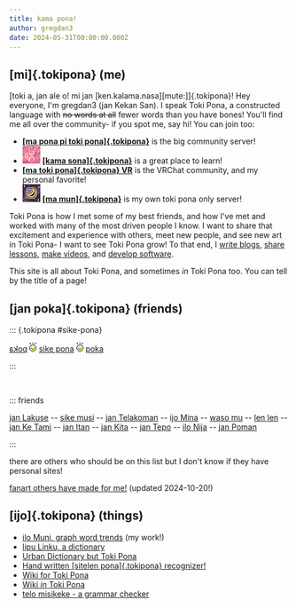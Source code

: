 ```yaml
---
title: kama pona!
author: gregdan3
date: 2024-05-31T00:00:00.000Z
---
```


## [mi]{.tokipona} (me)

[toki a, jan ale o! mi jan [ken.kalama.nasa][mute:]]{.tokipona}! Hey everyone, I'm gregdan3 (jan Kekan San).
I speak Toki Pona, a constructed language with ~~no words at all~~ fewer words than you have bones! You'll find me all over the community- if you spot me, say hi! You can join too:

- **[[ma pona pi toki pona]{.tokipona}](https://discord.gg/mapona)** is the big community server!
- <img src="/icons/kama-sona_s.png" class="icon" alt="server icon for kama sona" /> **[[kama sona]{.tokipona}](https://discord.gg/ChC6qtVsSE)** is a great place to learn!
- **[[ma toki pona]{.tokipona} VR](https://vrc.group/TOKI.9663)** is the VRChat community, and my personal favorite!
- <img src="/icons/ma-mun_s.png" class="icon" alt="server icon for ma mun" /> **[[ma mun]{.tokipona}](https://discord.gg/RPAGqVaJBa)** is my own toki pona only server!

Toki Pona is how I met some of my best friends, and how I've met and worked with many of the most driven people I know. I want to share that excitement and experience with others, meet new people, and see new art in Toki Pona- I want to see Toki Pona grow! To that end, I [write blogs](./lipu/), [share lessons](./sona/), [make videos](https://www.youtube.com/@gregdan3d), and [develop software](https://gregdan3.github.io/ilo-muni/).

This site is all about Toki Pona, and sometimes _in_ Toki Pona too. You can tell by the title of a page!

## [jan poka]{.tokipona} (friends)

<style>
#sike-pona { text-align: center; font-size: 1.5em; }
#sike-pona img {
vertical-align: bottom;
animation: sway .7s infinite forwards linear;
transform-origin: 50% 90%;
image-rendering: pixelated;
padding-left: 0.5em;
padding-right: 0.5em;
height: 1.2em;
}
@keyframes sway {
0% { transform: rotate(0deg); }
25% { transform: rotate(10deg); }
75% { transform: rotate(-10deg); }
100% { transform: rotate(0); }
}
</style>

::: {.tokipona #sike-pona}

<span style="display:inline-block;transform:scale(-1, 1)"> [poka](https://sike.pona.la/jan/jan%20Kekan%20San/prev.html) </span>
<img src="tokipona.png" alt="toki pona" />
[sike pona](https://sike.pona.la)
<img src="tokipona.png" alt="toki pona" />
[poka](https://sike.pona.la/jan/jan%20Kekan%20San/next.html)

:::

<br />

::: friends

[jan Lakuse](https://raacz.neocities.org/tokipona) --
[sike musi](https://datakinds.github.io/toki-pona/) --
[jan Telakoman](https://joelthomastr.github.io/tokipona/README_si) --
[ijo Mina](https://ap5.dev/tokipona) --
[waso mu](https://waso-mu.neocities.org/) --
[len len](https://len.la/seta) --
[jan Ke Tami](https://janketami.wordpress.com/) --
[jan Itan](https://etbcor.com/tp) --
[jan Kita](https://hecko.my.to/toki-pona/) --
[jan Tepo](https://tbodt.com/) --
[ilo Nija](https://nia.dog/) --
[jan Poman](https://bo-tie.neocities.org/)

:::

there are others who should be on this list but I don't know if they have personal sites!

[fanart others have made for me!](./fanart.md) (updated 2024-10-20!)

## [ijo]{.tokipona} (things)

- [ilo Muni, graph word trends](https://gregdan3.github.io/ilo-muni/) (my work!)
- [lipu Linku, a dictionary](https://linku.la)
- [Urban Dictionary but Toki Pona](https://kijetesantakalu.com/)
- [Hand written [sitelen pona]{.tokipona} recognizer!](https://ilo-like.bucketfish.me/)
- [Wiki for Toki Pona](https://sona.pona.la/wiki/Main_Page)
- [Wiki _in_ Toki Pona](https://wikipesija.org/wiki/lipu_open)
- [telo misikeke - a grammar checker](https://telo-misikeke.gitlab.io/)
